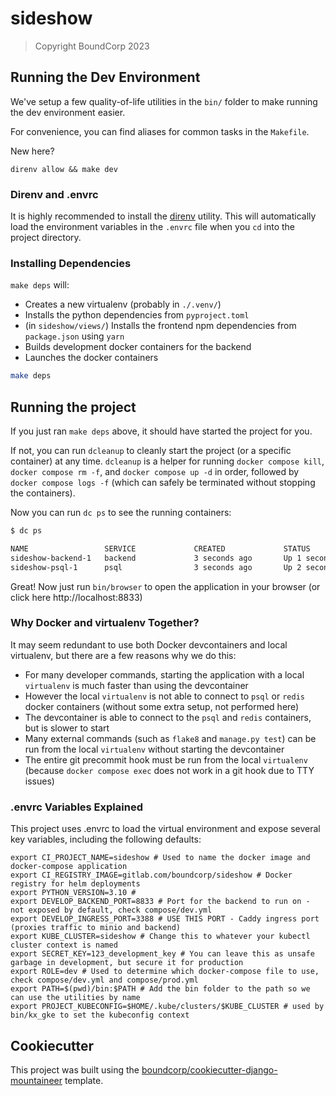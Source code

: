 # sideshow

> Copyright BoundCorp 2023

## Running the Dev Environment

We've setup a few quality-of-life utilities in the `bin/` folder to make running the dev environment easier.

For convenience, you can find aliases for common tasks in the `Makefile`.

New here?
```
direnv allow && make dev
```

### Direnv and .envrc

It is highly recommended to install the [direnv](https://direnv.net/) utility. This will automatically load the
environment variables in the `.envrc` file when you `cd` into the project directory.

### Installing Dependencies

`make deps` will:

+ Creates a new virtualenv (probably in `./.venv/`)
+ Installs the python dependencies from `pyproject.toml` 
+ (in `sideshow/views/`) Installs the frontend npm dependencies from `package.json` using `yarn`
+ Builds development docker containers for the backend
+ Launches the docker containers

```bash
make deps
```

## Running the project

If you just ran `make deps` above, it should have started the project for you.

If not, you can run `dcleanup` to cleanly start the project (or a specific container) at any time.
`dcleanup` is a helper for running `docker compose kill`, `docker compose rm -f`, and `docker compose up -d` in order,
followed by `docker compose logs -f` (which can safely be terminated without stopping the containers).

Now you can run `dc ps` to see the running containers:

```bash
$ dc ps

NAME                 SERVICE             CREATED             STATUS              PORTS
sideshow-backend-1   backend             3 seconds ago       Up 1 second         8833/tcp
sideshow-psql-1      psql                3 seconds ago       Up 2 seconds        5432/tcp
```

Great! Now just run `bin/browser` to open the application in your browser
(or click here http://localhost:8833)

### Why Docker and virtualenv Together?

It may seem redundant to use both Docker devcontainers and local virtualenv, but there are a few reasons why we do this:

+ For many developer commands, starting the application with a local `virtualenv` is much faster than using the devcontainer
+ However the local `virtualenv` is not able to connect to `psql` or `redis` docker containers (without some extra setup,
  not performed here)
+ The devcontainer is able to connect to the `psql` and `redis` containers, but is slower to start
+ Many external commands (such as `flake8` and `manage.py test`) can be run from the local `virtualenv` without starting the
  devcontainer
+ The entire git precommit hook must be run from the local `virtualenv` (because `docker compose exec` does not work in a
  git hook due to TTY issues)

### .envrc Variables Explained

This project uses .envrc to load the virtual environment and expose several key variables, including the following
defaults:

```
export CI_PROJECT_NAME=sideshow # Used to name the docker image and docker-compose application
export CI_REGISTRY_IMAGE=gitlab.com/boundcorp/sideshow # Docker registry for helm deployments
export PYTHON_VERSION=3.10 # 
export DEVELOP_BACKEND_PORT=8833 # Port for the backend to run on - not exposed by default, check compose/dev.yml
export DEVELOP_INGRESS_PORT=3388 # USE THIS PORT - Caddy ingress port (proxies traffic to minio and backend)
export KUBE_CLUSTER=sideshow # Change this to whatever your kubectl cluster context is named
export SECRET_KEY=123_development_key # You can leave this as unsafe garbage in development, but secure it for production
export ROLE=dev # Used to determine which docker-compose file to use, check compose/dev.yml and compose/prod.yml
export PATH=$(pwd)/bin:$PATH # Add the bin folder to the path so we can use the utilities by name
export PROJECT_KUBECONFIG=$HOME/.kube/clusters/$KUBE_CLUSTER # used by bin/kx_gke to set the kubeconfig context
```

## Cookiecutter

This project was built using
the [boundcorp/cookiecutter-django-mountaineer](https://github.com/boundcorp/cookiecutter-django-mountaineer) template.
